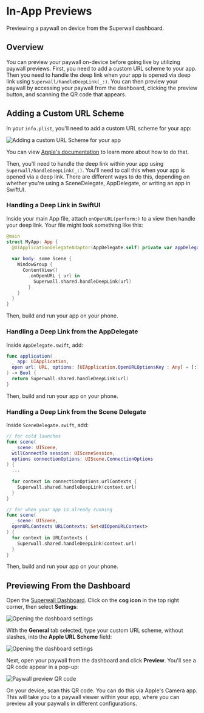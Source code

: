# In-App Previews

Previewing a paywall on device from the Superwall dashboard.

## Overview

You can preview your paywall on-device before going live by utilizing paywall previews. First, you need to add a custom URL scheme to your app. Then you need to handle the deep link when your app is opened via deep link using ``Superwall/handleDeepLink(_:)``. You can then preview your paywall by accessing your paywall from the dashboard, clicking the preview button, and scanning the QR code that appears.

## Adding a Custom URL Scheme

In your `info.plist`, you'll need to add a custom URL scheme for your app:

![Adding a custom URL Scheme for your app](customUrlScheme.png)

You can view [Apple's documentation](https://developer.apple.com/documentation/xcode/defining-a-custom-url-scheme-for-your-app) to learn more about how to do that.

Then, you'll need to handle the deep link within your app using ``Superwall/handleDeepLink(_:)``. You'll need to call this when your app is opened via a deep link. There are different ways to do this, depending on whether you're using a SceneDelegate, AppDelegate, or writing an app in SwiftUI.

### Handling a Deep Link in SwiftUI

Inside your main App file, attach `onOpenURL(perform:)` to a view then handle your deep link. Your file might look something like this:

```swift
@main
struct MyApp: App {
  @UIApplicationDelegateAdaptor(AppDelegate.self) private var appDelegate
  
  var body: some Scene {
    WindowGroup {
      ContentView()
        .onOpenURL { url in
          Superwall.shared.handleDeepLink(url)
        }
    }
  }
}
```

Then, build and run your app on your phone.

### Handling a Deep Link from the AppDelegate

Inside `AppDelegate.swift`, add:

```swift
func application(
  _ app: UIApplication, 
  open url: URL, options: [UIApplication.OpenURLOptionsKey : Any] = [:]
) -> Bool {
  return Superwall.shared.handleDeepLink(url)
}
```

Then, build and run your app on your phone.

### Handling a Deep Link from the Scene Delegate

Inside `SceneDelegate.swift`, add:

```swift
// for cold launches
func scene(
  _ scene: UIScene, 
  willConnectTo session: UISceneSession, 
  options connectionOptions: UIScene.ConnectionOptions
) {
  ...
  
  for context in connectionOptions.urlContexts {
    Superwall.shared.handleDeepLink(context.url)
  }
}

// for when your app is already running
func scene(
  _ scene: UIScene, 
  openURLContexts URLContexts: Set<UIOpenURLContext>
) {
  for context in URLContexts {
    Superwall.shared.handleDeepLink(context.url)
  }
}
```

Then, build and run your app on your phone.

## Previewing From the Dashboard

Open the [Superwall Dashboard](https://superwall.com/dashboard). Click on the **cog icon** in the top right corner, then select **Settings**:

![Opening the dashboard settings](settings.png)

With the **General** tab selected, type your custom URL scheme, without slashes, into the **Apple URL Scheme** field:

![Opening the dashboard settings](dashboardUrlScheme.png)

Next, open your paywall from the dashboard and click **Preview**. You'll see a QR code appear in a pop-up:

![Paywall preview QR code](qrCode.png)

On your device, scan this QR code. You can do this via Apple's Camera app. This will take you to a paywall viewer within your app, where you can preview all your paywalls in different configurations.
